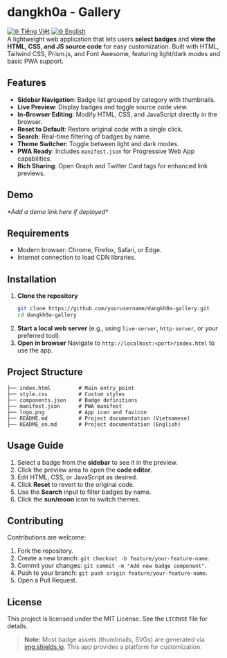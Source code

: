 # dangkh0a - Gallery

[![🌐 Tiếng Việt](https://img.shields.io/badge/Ngôn_ngữ-Tiếng_Việt-red)](./README.md) [![🌐 English](https://img.shields.io/badge/Language-English-blue)](./README_EN.md)  
A lightweight web application that lets users **select badges** and **view the HTML, CSS, and JS source code** for easy customization. Built with HTML, Tailwind CSS, Prism.js, and Font Awesome, featuring light/dark modes and basic PWA support.

## Features

- **Sidebar Navigation**: Badge list grouped by category with thumbnails.
- **Live Preview**: Display badges and toggle source code view.
- **In-Browser Editing**: Modify HTML, CSS, and JavaScript directly in the browser.
- **Reset to Default**: Restore original code with a single click.
- **Search**: Real-time filtering of badges by name.
- **Theme Switcher**: Toggle between light and dark modes.
- **PWA Ready**: Includes `manifest.json` for Progressive Web App capabilities.
- **Rich Sharing**: Open Graph and Twitter Card tags for enhanced link previews.

## Demo

_\*Add a demo link here if deployed_\*

## Requirements

- Modern browser: Chrome, Firefox, Safari, or Edge.
- Internet connection to load CDN libraries.

## Installation

1. **Clone the repository**
   ```bash
   git clone https://github.com/yourusername/dangkh0a-gallery.git
   cd dangkh0a-gallery
   ```
2. **Start a local web server** (e.g., using `live-server`, `http-server`, or your preferred tool).
3. **Open in browser**
   Navigate to `http://localhost:<port>/index.html` to use the app.

## Project Structure

```
├── index.html         # Main entry point
├── style.css          # Custom styles
├── components.json    # Badge definitions
├── manifest.json      # PWA manifest
├── logo.png           # App icon and favicon
├── README.md          # Project documentation (Vietnamese)
├── README_en.md       # Project documentation (English)
```

## Usage Guide

1. Select a badge from the **sidebar** to see it in the preview.
2. Click the preview area to open the **code editor**.
3. Edit HTML, CSS, or JavaScript as desired.
4. Click **Reset** to revert to the original code.
5. Use the **Search** input to filter badges by name.
6. Click the **sun/moon** icon to switch themes.

## Contributing

Contributions are welcome:

1. Fork the repository.
2. Create a new branch: `git checkout -b feature/your-feature-name`.
3. Commit your changes: `git commit -m "Add new badge component"`.
4. Push to your branch: `git push origin feature/your-feature-name`.
5. Open a Pull Request.

## License

This project is licensed under the MIT License. See the `LICENSE` file for details.

> **Note:** Most badge assets (thumbnails, SVGs) are generated via [img.shields.io](https://img.shields.io). This app provides a platform for customization.
